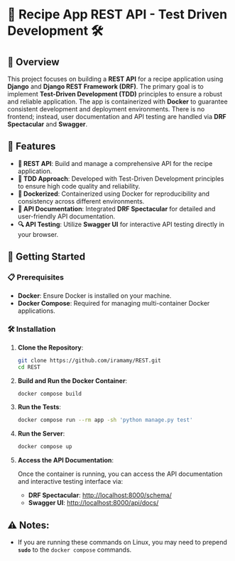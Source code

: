 # 🍲 Recipe App REST API - Test Driven Development 🛠️

## 📝 Overview

This project focuses on building a **REST API** for a recipe application using **Django** and **Django REST Framework (DRF)**. The primary goal is to implement **Test-Driven Development (TDD)** principles to ensure a robust and reliable application. The app is containerized with **Docker** to guarantee consistent development and deployment environments. There is no frontend; instead, user documentation and API testing are handled via **DRF Spectacular** and **Swagger**.

## 🌟 Features

- **🔗 REST API**: Build and manage a comprehensive API for the recipe application.
- **🧪 TDD Approach**: Developed with Test-Driven Development principles to ensure high code quality and reliability.
- **🐳 Dockerized**: Containerized using Docker for reproducibility and consistency across different environments.
- **📄 API Documentation**: Integrated **DRF Spectacular** for detailed and user-friendly API documentation.
- **🔍 API Testing**: Utilize **Swagger UI** for interactive API testing directly in your browser.

## 🚀 Getting Started

### 📋 Prerequisites

- **Docker**: Ensure Docker is installed on your machine.
- **Docker Compose**: Required for managing multi-container Docker applications.

### 🛠️ Installation

1. **Clone the Repository**:

   ```bash
   git clone https://github.com/iramamy/REST.git
   cd REST
   ```

2. **Build and Run the Docker Container**:

   ```bash
   docker compose build
   ```

3. **Run the Tests**:

   ```bash
   docker compose run --rm app -sh 'python manage.py test'
   ```

4. **Run the Server**:

   ```bash
   docker compose up
   ```

5. **Access the API Documentation**:

   Once the container is running, you can access the API documentation and interactive testing interface via:

   - **DRF Spectacular**: [http://localhost:8000/schema/](http://localhost:8000/schema/)
   - **Swagger UI**: [http://localhost:8000/api/docs/](http://localhost:8000/api/docs/)

## ⚠️ Notes:

- If you are running these commands on Linux, you may need to prepend **`sudo`** to the `docker compose` commands.
